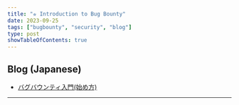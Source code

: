 ```yaml
---
title: "⭐︎ Introduction to Bug Bounty"
date: 2023-09-25
tags: ["bugbounty", "security", "blog"]
type: post
showTableOfContents: true
---
```


## Blog (Japanese)
- [バグバウンティ入門(始め方)](https://scgajge12.hatenablog.com/entry/bugbounty_beginner)

---
